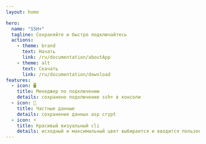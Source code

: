 ```yaml
---
layout: home

hero:
  name: "SSH+"
  tagline: Сохраняйте и быстро подключайтесь
  actions:
    - theme: brand
      text: Начать
      link: /ru/documentation/aboutApp
    - theme: alt
      text: Скачать
      link: /ru/documentation/download
features:
  - icon: 🖥
    title: Менеджер по подключению
    details: сохранено подключение ssh+ в консоли
  - icon: 🔐
    title: Частные данные
    details: сохранение данных asp crypt
  - icon: ☀
    title: Красивый визуальный cli
    details: исходный и максимальный цвет выбирается и вводится пользователем
---
```


